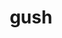 ---
category: 4-letters
denotation: null
name: gush
reference_link: https://www.etymonline.com/word/gush
root_language: null
root_name: null
title: gush
type: free
word_sums:
- respelling: gush
  sum: 'Gush + '
---
